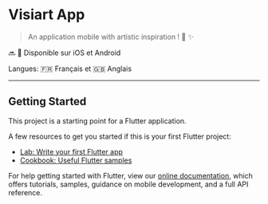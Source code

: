 # Visiart App

> An application mobile with artistic inspiration ! :art: :sparkles:

:soon: :iphone: Disponible sur iOS et Android 

Langues: :fr: Français et :gb: Anglais

-----------------

## Getting Started

This project is a starting point for a Flutter application.

A few resources to get you started if this is your first Flutter project:

- [Lab: Write your first Flutter app](https://flutter.dev/docs/get-started/codelab)
- [Cookbook: Useful Flutter samples](https://flutter.dev/docs/cookbook)

For help getting started with Flutter, view our
[online documentation](https://flutter.dev/docs), which offers tutorials,
samples, guidance on mobile development, and a full API reference.
